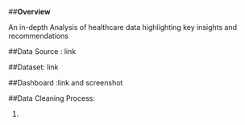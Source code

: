##**Overview**

An in-depth Analysis of healthcare data highlighting key insights and recommendations

##Data Source : link

##Dataset: link

##Dashboard :link and screenshot

##Data Cleaning Process:

  1.


